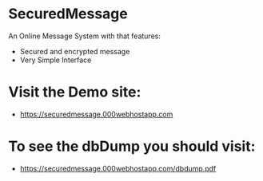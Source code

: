 # SecuredMessage
An Online Message System with that features:
* Secured and encrypted message
* Very Simple Interface

# Visit the Demo site:
* https://securedmessage.000webhostapp.com

# To see the dbDump you should visit:
* https://securedmessage.000webhostapp.com/dbdump.pdf
